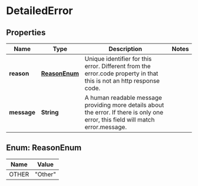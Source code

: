 # DetailedError

## Properties
Name | Type | Description | Notes
------------ | ------------- | ------------- | -------------
**reason** | [**ReasonEnum**](#ReasonEnum) | Unique identifier for this error. Different from the error.code property in that this is not an http response code. | 
**message** | **String** | A human readable message providing more details about the error. If there is only one error, this field will match error.message. | 

<a name="ReasonEnum"></a>
## Enum: ReasonEnum
Name | Value
---- | -----
OTHER | &quot;Other&quot;
